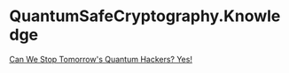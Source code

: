 # QuantumSafeCryptography.Knowledge
[Can We Stop Tomorrow's Quantum Hackers? Yes!](https://youtu.be/IpFP-qaImEU)
